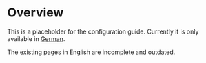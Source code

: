 # Overview

This is a placeholder for the configuration guide. Currently it is only available in [German](../de/configuration/README.md).

The existing pages in English are incomplete and outdated.
